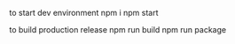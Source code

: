 to start dev environment
npm i 
npm start


to build production release
npm run build
npm run package


